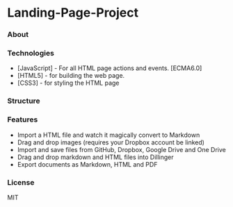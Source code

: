 # Landing-Page-Project
### About


### Technologies

- [JavaScript] - For all HTML page actions and events. [ECMA6.0]
- [HTML5] - for building the web page.
- [CSS3] - for styling the HTML page

### Structure



### Features
- Import a HTML file and watch it magically convert to Markdown
- Drag and drop images (requires your Dropbox account be linked)
- Import and save files from GitHub, Dropbox, Google Drive and One Drive
- Drag and drop markdown and HTML files into Dillinger
- Export documents as Markdown, HTML and PDF




### License

MIT
